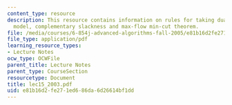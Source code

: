 ```yaml
---
content_type: resource
description: This resource contains information on rules for taking duals, gravitational
  model, complementary slackness and max-flow min-cut theorem.
file: /media/courses/6-854j-advanced-algorithms-fall-2005/e81b16d2fe271ed686da6d26614bf1dd_lec15_2003.pdf
file_type: application/pdf
learning_resource_types:
- Lecture Notes
ocw_type: OCWFile
parent_title: Lecture Notes
parent_type: CourseSection
resourcetype: Document
title: lec15_2003.pdf
uid: e81b16d2-fe27-1ed6-86da-6d26614bf1dd
---
```

